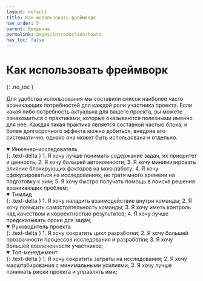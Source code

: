 ```yaml
---
layout: default
title: Как использовать фреймворк
nav_order: 5
parent: Введение
permalink: pages/introduction/howto
has_toc: false
---
```


# Как использовать фреймворк
{: .no_toc }

Для удобства использования мы составили список наиболее часто возникающих потребностей для каждой роли участника проекта. Если какая либо потребность актуальна для вашего проекта, вы можете ознакомиться с практиками, которые оказываются полезными именно для нее. Каждая такая практика является составной частью блока, и более долгосрочного эффекта можно добиться, внедрив его систематично, однако она может быть использована и отдельно.

<details open markdown="block">
  <summary>
    Инженер-исследователь
  </summary>
  {: .text-delta }
1. Я хочу лучше понимать содержание задач, их приоритет и ценность;
2. Я хочу большей автономности;
3. Я хочу минимизировать влияние блокирующих факторов на мою работу;
4. Я хочу сфокусироваться на исследованиях, не тратя много времени на подготовку к ним;
5. Я хочу быстро получать помощь в поиске решения возникающих проблем;
</details>

<details open markdown="block">
  <summary>
    Тимлид
  </summary>
  {: .text-delta }
1. Я хочу наладить взаимодействие внутри команды;
2. Я хочу повысить самостоятельность команды;
3. Я хочу иметь контроль над качеством и корректностью результатов;
4. Я хочу лучше предсказывать сроки для задач;
</details>

<details open markdown="block">
  <summary>
    Руководитель проекта
  </summary>
  {: .text-delta }
1. Я хочу сократить цикл разработки;
2. Я хочу большей прозрачности процессов исследования и разработки;
3. Я хочу большей вовлеченности участников;
</details>

<details open markdown="block">
  <summary>
    Топ-менеджмент
  </summary>
  {: .text-delta }
1. Я хочу сократить затраты на исследования;
2. Я хочу масштабирования с минимальными усилиями;
3. Я хочу лучше понимать риски проекта и управлять ими;
</details>